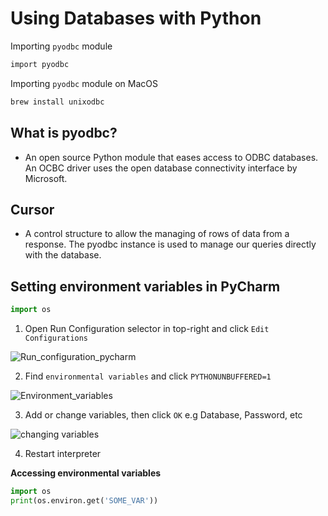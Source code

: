 # Using Databases with Python 


Importing `pyodbc` module
 
```bash
import pyodbc
```

Importing `pyodbc` module on MacOS

```bash
brew install unixodbc
```

## What is pyodbc?
- An open source Python module that eases access to ODBC databases. An OCBC driver uses the open database connectivity interface by Microsoft.


## Cursor 
- A control structure to allow the managing of rows of data from a response. The pyodbc instance is used to manage our queries directly with the database.

## Setting environment variables in PyCharm 

```python
import os
```

1. Open Run Configuration selector in top-right and click `Edit Configurations`
<img src="https://i.stack.imgur.com/4sPV0.jpg" alt="Run_configuration_pycharm">

2. Find `environmental variables` and click `PYTHONUNBUFFERED=1`
<img src="https://i.stack.imgur.com/IstkF.jpg" alt="Environment_variables">

3. Add or change variables, then click `OK` e.g Database, Password, etc
<img src="https://i.stack.imgur.com/l3ZRt.jpg" alt="changing variables">

4. Restart interpreter

**Accessing environmental variables**
```python
import os 
print(os.environ.get('SOME_VAR'))
```
